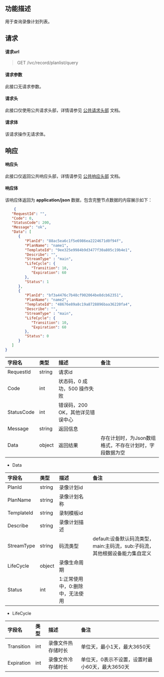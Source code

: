 ## 功能描述

用于查询录像计划列表。

## 请求

#### 请求url

> GET /ivc/record/planlist/query

#### 请求参数

此接口无请求参数。

#### 请求头

此接口仅使用公共请求头部，详情请参见 [公共请求头部](https://cloud.tencent.com/document/product/1344/50451) 文档。

#### 请求体

该请求操作无请求体。

## 响应

#### 响应头

此接口仅返回公共响应头部，详情请参见 [公共响应头部](https://cloud.tencent.com/document/product/1344/50452) 文档。

#### 响应体

该响应体返回为 **application/json** 数据，包含完整节点数据的内容展示如下：

```json
    {
   "RequestId": "",
   "Code": 0,
   "StatusCode": 200,
   "Message": "ok",
   "Data": [
      {
         "PlanId": "88ac5ea6c1f5e6986ea2224671d0f94f",
         "PlanName": "name1",
         "TemplateId": "9ee325e9984b9d3477f30a805c19b4e1",
         "Describe": "",
         "StreamType" : "main",
         "LifeCycle": {
            "Transition": 10,
            "Expiration": 60
         },
         "Status": 1
      },
      {
         "PlanId": "bf3a4476c7b48cf902064be8dcb62351",
         "PlanName": "name2",
         "TemplateId": "48676e89a8c19a8728896baa36220fa4",
         "Describe": "",
         "StreamType" : "main",
         "LifeCycle": {
            "Transition": 10,
            "Expiration": 60
         },
         "Status": 0
      }
   ]
}
```

| 字段名     | 类型   | 描述                             | 备注                                                   |
| :--------- | :----- | :------------------------------- | :----------------------------------------------------- |
| RequestId  | string | 请求id                           |                                                        |
| Code       | int    | 状态码，0 成功，500 操作失败     |                                                        |
| StatusCode | int    | 错误码，200 OK，其他详见错误中心 |                                                        |
| Message    | string | 返回信息                         |                                                        |
| Data       | object | 返回结果                         | 存在计划时，为Json数组格式，不存在计划时，字段数据为空 |

+ Data

| 字段名     | 类型   | 描述                             | 备注                                                         |
| :--------- | :----- | :------------------------------- | :----------------------------------------------------------- |
| PlanId     | string | 录像计划id                       |                                                              |
| PlanName   | string | 录像计划名称                     |                                                              |
| TemplateId | string | 录制模板id                       |                                                              |
| Describe   | string | 录像计划描述                     |                                                              |
| StreamType | string | 码流类型                         | default:设备默认码流类型， main:主码流，sub:子码流，其他根据设备能力集自定义 |
| LifeCycle  | object | 录像生命周期                     |                                                              |
| Status     | int    | 1:正常使用中，0:删除中，无法使用 |                                                              |

+ LifeCycle

| 字段名     | 类型 | 描述               | 备注                                            |
| :--------- | :--- | :----------------- | :---------------------------------------------- |
| Transition | int  | 录像文件热存储时长 | 单位天，最小1天，最大3650天                     |
| Expiration | int  | 录像文件冷存储时长 | 单位天，0表示不设置，设置时最小60天，最大3650天 |

